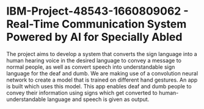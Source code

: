 # IBM-Project-48543-1660809062 - Real-Time Communication System Powered by AI for Specially Abled
 
The project aims to develop a system that converts the sign language into a human hearing voice in the desired language to convey a message to normal people, 
as well as convert speech into understandable sign language for the deaf and dumb. 
We are making use of a convolution neural network to create a model that is trained on different hand gestures. 
An app is built which uses this model. This app enables deaf and dumb people to convey their information using signs which get converted to human-understandable language and speech is given as output.

